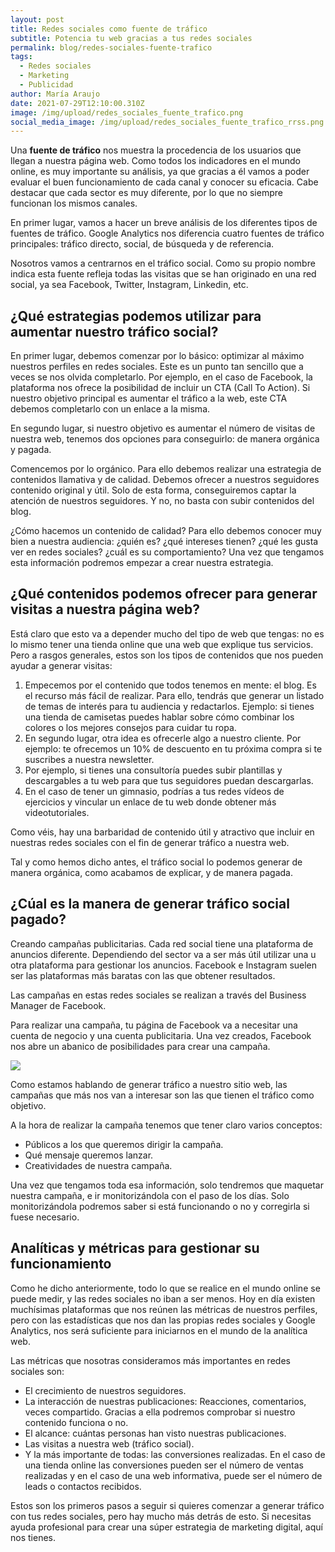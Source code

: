 ```yaml
---
layout: post
title: Redes sociales como fuente de tráfico
subtitle: Potencia tu web gracias a tus redes sociales
permalink: blog/redes-sociales-fuente-trafico
tags:
  - Redes sociales
  - Marketing
  - Publicidad
author: María Araujo
date: 2021-07-29T12:10:00.310Z
image: /img/upload/redes_sociales_fuente_trafico.png
social_media_image: /img/upload/redes_sociales_fuente_trafico_rrss.png
---
```

Una **fuente de tráfico** nos muestra la procedencia de los usuarios que llegan a nuestra página web. Como todos los indicadores en el mundo online, es muy importante su análisis, ya que gracias a él vamos a poder evaluar el buen funcionamiento de cada canal y conocer su eficacia. Cabe destacar que cada sector es muy diferente, por lo que no siempre funcionan los mismos canales.

En primer lugar, vamos a hacer un breve análisis de los diferentes tipos de fuentes de tráfico. Google Analytics nos diferencia cuatro fuentes de tráfico principales: tráfico directo, social, de búsqueda y de referencia.

Nosotros vamos a centrarnos en el tráfico social. Como su propio nombre indica esta fuente refleja todas las visitas que se han originado en una red social, ya sea Facebook, Twitter, Instagram, Linkedin, etc.



## ¿Qué estrategias podemos utilizar para aumentar nuestro tráfico social?

En primer lugar, debemos comenzar por lo básico: optimizar al máximo nuestros perfiles en redes sociales. Este es un punto tan sencillo que a veces se nos olvida completarlo. Por ejemplo, en el caso de Facebook, la plataforma nos ofrece la posibilidad de incluir un CTA (Call To Action). Si nuestro objetivo principal es aumentar el tráfico a la web, este CTA debemos completarlo con un enlace a la misma. 

En segundo lugar, si nuestro objetivo es aumentar el número de visitas de nuestra web, tenemos dos opciones para conseguirlo: de manera orgánica y pagada.

Comencemos por lo orgánico. Para ello debemos realizar una estrategia de contenidos llamativa y de calidad. Debemos ofrecer a nuestros seguidores contenido original y útil. Solo de esta forma, conseguiremos captar la atención de nuestros seguidores. Y no, no basta con subir contenidos del blog.

¿Cómo hacemos un contenido de calidad? Para ello debemos conocer muy bien a nuestra audiencia: ¿quién es? ¿qué intereses tienen? ¿qué les gusta ver en redes sociales? ¿cuál es su comportamiento? Una vez que tengamos esta información podremos empezar a crear nuestra estrategia.

## ¿Qué contenidos podemos ofrecer para generar visitas a nuestra página web?

Está claro que esto va a depender mucho del tipo de web que tengas: no es lo mismo tener una tienda online que una web que explique tus servicios. Pero a rasgos generales, estos son los tipos de contenidos que nos pueden ayudar a generar visitas:

1. Empecemos por el contenido que todos tenemos en mente: el blog. Es el recurso más fácil de realizar. Para ello, tendrás que generar un listado de temas de interés para tu audiencia y redactarlos. Ejemplo: si tienes una tienda de camisetas puedes hablar sobre cómo combinar los colores o los mejores consejos para cuidar tu ropa.
2. En segundo lugar, otra idea es ofrecerle algo a nuestro cliente. Por ejemplo: te ofrecemos un 10% de descuento en tu próxima compra si te suscribes a nuestra newsletter.
3. Por ejemplo, si tienes una consultoría puedes subir plantillas y descargables a tu web para que tus seguidores puedan descargarlas.
4. En el caso de tener un gimnasio, podrías a tus redes vídeos de ejercicios y vincular un enlace de tu web donde obtener más videotutoriales.

Como véis, hay una barbaridad de contenido útil y atractivo que incluir en nuestras redes sociales con el fin de generar tráfico a nuestra web.

Tal y como hemos dicho antes, el tráfico social lo podemos generar de manera orgánica, como acabamos de explicar, y de manera pagada. 



## ¿Cúal es la manera de generar tráfico social pagado? 

Creando campañas publicitarias. Cada red social tiene una plataforma de anuncios diferente. Dependiendo del sector va a ser más útil utilizar una u otra plataforma para gestionar los anuncios. Facebook e Instagram suelen ser las plataformas más baratas con las que obtener resultados. 

Las campañas en estas redes sociales se realizan a través del Business Manager de Facebook. 

Para realizar una campaña, tu página de Facebook va a necesitar una cuenta de negocio y una cuenta publicitaria. Una vez creados, Facebook nos abre un abanico de posibilidades para crear una campaña. 

![](https://lh4.googleusercontent.com/QbrE8s41NNhislTVJ4qsj7KGa6202CtOD5P4M7L-wDzxieXQ4nn-_Q9qaHpEyI_TcE5qj0-7GsKc0VMm0Zyh4JQGu7JK3IW6gTE--GWs5hHr5DYQv9ZTj52hsCoCPQNwwnJsMd6Y)



Como estamos hablando de generar tráfico a nuestro sitio web, las campañas que más nos van a interesar son las que tienen el tráfico como objetivo.

A la hora de realizar la campaña tenemos que tener claro varios conceptos:

* Públicos a los que queremos dirigir la campaña.
* Qué mensaje queremos lanzar.
* Creatividades de nuestra campaña.

Una vez que tengamos toda esa información, solo tendremos que maquetar nuestra campaña, e ir monitorizándola con el paso de los días. Solo monitorizándola podremos saber si está funcionando o no y corregirla si fuese necesario.



## Analíticas y métricas para gestionar su funcionamiento

Como he dicho anteriormente, todo lo que se realice en el mundo online se puede medir, y las redes sociales no iban a ser menos. Hoy en día existen muchísimas plataformas que nos reúnen las métricas de nuestros perfiles, pero con las estadísticas que nos dan las propias redes sociales y Google Analytics, nos será suficiente para iniciarnos en el mundo de la analítica web.

Las métricas que nosotras consideramos más importantes en redes sociales son:

* El crecimiento de nuestros seguidores.
* La interacción de nuestras publicaciones: Reacciones, comentarios, veces compartido. Gracias a ella podremos comprobar si nuestro contenido funciona o no.
* El alcance: cuántas personas han visto nuestras publicaciones.
* Las visitas a nuestra web (tráfico social).
* Y la más importante de todas: las conversiones realizadas. En el caso de una tienda online las conversiones pueden ser el número de ventas realizadas y en el caso de una web informativa, puede ser el número de leads o contactos recibidos.

Estos son los primeros pasos a seguir si quieres comenzar a generar tráfico con tus redes sociales, pero hay mucho más detrás de esto. Si necesitas ayuda profesional para crear una súper estrategia de marketing digital, aquí nos tienes.